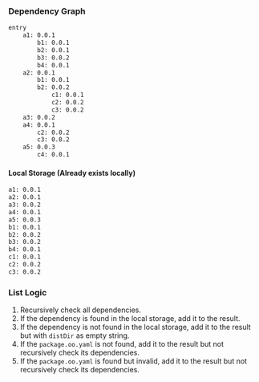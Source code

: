### Dependency Graph

```txt
entry
    a1: 0.0.1
        b1: 0.0.1
        b2: 0.0.1
        b3: 0.0.2
        b4: 0.0.1
    a2: 0.0.1
        b1: 0.0.1
        b2: 0.0.2
            c1: 0.0.1
            c2: 0.0.2
            c3: 0.0.2
    a3: 0.0.2
    a4: 0.0.1
        c2: 0.0.2
        c3: 0.0.2
    a5: 0.0.3
        c4: 0.0.1
```

#### Local Storage (Already exists locally)

```txt
a1: 0.0.1
a2: 0.0.1
a3: 0.0.2
a4: 0.0.1
a5: 0.0.3
b1: 0.0.1
b2: 0.0.2
b3: 0.0.2
b4: 0.0.1
c1: 0.0.1
c2: 0.0.2
c3: 0.0.2
```

### List Logic

1. Recursively check all dependencies.
2. If the dependency is found in the local storage, add it to the result.
3. If the dependency is not found in the local storage, add it to the result but with `distDir` as empty string.
4. If the `package.oo.yaml` is not found, add it to the result but not recursively check its dependencies.
5. If the `package.oo.yaml` is found but invalid, add it to the result but not recursively check its dependencies.
